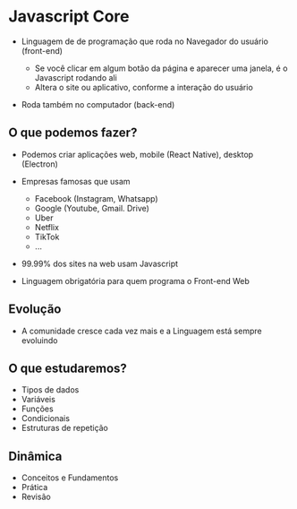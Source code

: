 # Javascript Core

* Linguagem de de programação que roda no Navegador do usuário (front-end)
  *  Se você clicar em algum botão da página e aparecer uma janela, é o Javascript rodando ali
  *  Altera o site ou aplicativo, conforme a interação do usuário

* Roda também no computador (back-end)

## O que podemos fazer?

* Podemos criar aplicações web, mobile (React Native), desktop (Electron)
* Empresas famosas que usam 
  * Facebook (Instagram, Whatsapp)
  * Google (Youtube, Gmail. Drive)
  * Uber
  * Netflix
  * TikTok
  * ...

* 99.99% dos sites na web usam Javascript
* Linguagem obrigatória para quem programa o Front-end Web

## Evolução

* A comunidade cresce cada vez mais e a Linguagem está sempre evoluindo

## O que estudaremos?

- Tipos de dados
- Variáveis
- Funções
- Condicionais
- Estruturas de repetição

## Dinâmica

- Conceitos e Fundamentos
- Prática
- Revisão
